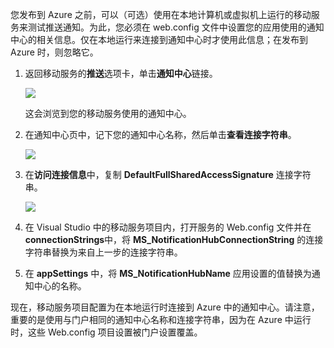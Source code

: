 ﻿
您发布到 Azure 之前，可以（可选）使用在本地计算机或虚拟机上运行的移动服务来测试推送通知。为此，您必须在 web.config 文件中设置您的应用使用的通知中心的相关信息。仅在本地运行来连接到通知中心时才使用此信息；在发布到 Azure 时，则忽略它。

1. 返回移动服务的**推送**选项卡，单击**通知中心**链接。

	![](./media/mobile-services-dotnet-backend-configure-local-push/link-to-notification-hub.png)

	这会浏览到您的移动服务使用的通知中心。

2. 在通知中心页中，记下您的通知中心名称，然后单击**查看连接字符串**。

	![](./media/mobile-services-dotnet-backend-configure-local-push/notification-hub-page.png)

3. 在**访问连接信息**中，复制 **DefaultFullSharedAccessSignature** 连接字符串。

	![](./media/mobile-services-dotnet-backend-configure-local-push/notification-hub-connection-string.png)

4. 在 Visual Studio 中的移动服务项目内，打开服务的 Web.config 文件并在 **connectionStrings**中，将 **MS_NotificationHubConnectionString** 的连接字符串替换为来自上一步的连接字符串。

5. 在 **appSettings** 中，将 **MS_NotificationHubName** 应用设置的值替换为通知中心的名称。

现在，移动服务项目配置为在本地运行时连接到 Azure 中的通知中心。请注意，重要的是使用与门户相同的通知中心名称和连接字符串，因为在 Azure 中运行时，这些 Web.config 项目设置被门户设置覆盖。
